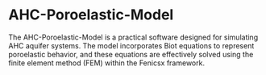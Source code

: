 # AHC-Poroelastic-Model
The AHC-Poroelastic-Model is a practical software designed for simulating AHC aquifer systems. The model incorporates Biot equations to represent poroelastic behavior, and these equations are effectively solved using the finite element method (FEM) within the Fenicsx framework. 
